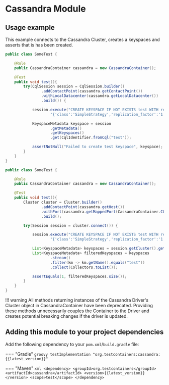 # Cassandra Module

## Usage example

This example connects to the Cassandra Cluster, creates a keyspaces and asserts that is has been created.

```java tab="Cassandra Driver 4.x"
public class SomeTest {

    @Rule
    public CassandraContainer cassandra = new CassandraContainer();

    @Test
    public void test(){
        try(CqlSession session = CqlSession.builder()
                .addContactPoint(cassandra.getContactPoint())
                .withLocalDatacenter(cassandra.getLocalDatacenter())
                .build()) {

            session.execute("CREATE KEYSPACE IF NOT EXISTS test WITH replication = \n" +
                    "{'class':'SimpleStrategy','replication_factor':'1'};");

            KeyspaceMetadata keyspace = session
                    .getMetadata()
                    .getKeyspaces()
                    .get(CqlIdentifier.fromCql("test"));

            assertNotNull("Failed to create test keyspace", keyspace);
        }
    }
}
```

```java tab="Cassandra Driver 3.x"
public class SomeTest {

    @Rule
    public CassandraContainer cassandra = new CassandraContainer();

    @Test
    public void test(){
        Cluster cluster = Cluster.builder()
                .addContactPoint(cassandra.getHost())
                .withPort(cassandra.getMappedPort(CassandraContainer.CQL_PORT))
                .build();

        try(Session session = cluster.connect()) {

            session.execute("CREATE KEYSPACE IF NOT EXISTS test WITH replication = \n" +
                    "{'class':'SimpleStrategy','replication_factor':'1'};");

            List<KeyspaceMetadata> keyspaces = session.getCluster().getMetadata().getKeyspaces();
            List<KeyspaceMetadata> filteredKeyspaces = keyspaces
                    .stream()
                    .filter(km -> km.getName().equals("test"))
                    .collect(Collectors.toList());

            assertEquals(1, filteredKeyspaces.size());
        }
    }
}
```

!!! warning
    All methods returning instances of the Cassandra Driver's Cluster object in CassandraContainer have been deprecated. Providing these methods unnecessarily couples the Container to the Driver and creates potential breaking changes if the driver is updated.

## Adding this module to your project dependencies

Add the following dependency to your `pom.xml`/`build.gradle` file:

=== "Gradle"
    ```groovy
    testImplementation "org.testcontainers:cassandra:{{latest_version}}"
    ```

=== "Maven"
    ```xml
    <dependency>
        <groupId>org.testcontainers</groupId>
        <artifactId>cassandra</artifactId>
        <version>{{latest_version}}</version>
        <scope>test</scope>
    </dependency>
    ```
